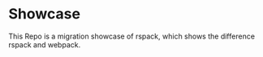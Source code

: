 # Showcase 
This Repo is a migration showcase of rspack, which shows the difference rspack and webpack.